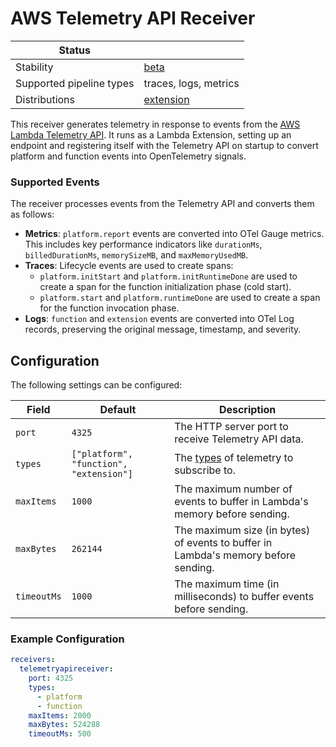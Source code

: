 # AWS Telemetry API Receiver

| Status                   |                         |
| ------------------------ |-------------------------|
| Stability                | [beta][beta]            |
| Supported pipeline types | traces, logs, metrics   |
| Distributions            | [extension][extension]  |

This receiver generates telemetry in response to events from the [AWS Lambda Telemetry API](https://docs.aws.amazon.com/lambda/latest/dg/telemetry-api.html). It runs as a Lambda Extension, setting up an endpoint and registering itself with the Telemetry API on startup to convert platform and function events into OpenTelemetry signals.

### Supported Events

The receiver processes events from the Telemetry API and converts them as follows:

  * **Metrics**: `platform.report` events are converted into OTel Gauge metrics. This includes key performance indicators like `durationMs`, `billedDurationMs`, `memorySizeMB`, and `maxMemoryUsedMB`.
  * **Traces**: Lifecycle events are used to create spans:
      * `platform.initStart` and `platform.initRuntimeDone` are used to create a span for the function initialization phase (cold start).
      * `platform.start` and `platform.runtimeDone` are used to create a span for the function invocation phase.
  * **Logs**: `function` and `extension` events are converted into OTel Log records, preserving the original message, timestamp, and severity.

## Configuration

The following settings can be configured:

| Field       | Default                                 | Description                                                                                                                                    |
|-------------|-----------------------------------------|------------------------------------------------------------------------------------------------------------------------------------------------|
| `port`      | `4325`                                  | The HTTP server port to receive Telemetry API data.                                                                                             |
| `types`     | `["platform", "function", "extension"]` | The [types](https://docs.aws.amazon.com/lambda/latest/dg/telemetry-api-reference.html#telemetry-subscribe-api) of telemetry to subscribe to. |
| `maxItems`  | `1000`                                  | The maximum number of events to buffer in Lambda's memory before sending.                                                                       |
| `maxBytes`  | `262144`                                | The maximum size (in bytes) of events to buffer in Lambda's memory before sending.                                                              |
| `timeoutMs` | `1000`                                  | The maximum time (in milliseconds) to buffer events before sending.                                                                            |

### Example Configuration

```yaml
receivers:
  telemetryapireceiver:
    port: 4325
    types:
      - platform
      - function
    maxItems: 2000
    maxBytes: 524288
    timeoutMs: 500
```

[beta]: https://www.google.com/search?q=%5Bhttps://github.com/open-telemetry/opentelemetry-collector%23beta%5D\(https://github.com/open-telemetry/opentelemetry-collector%23beta\)
[extension]: https://www.google.com/search?q=%5Bhttps://github.com/open-telemetry/opentelemetry-lambda/collector%5D\(https://github.com/open-telemetry/opentelemetry-lambda/collector\)
